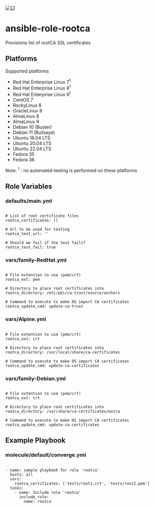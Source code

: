 [![CI](https://github.com/de-it-krachten/ansible-role-rootca/workflows/CI/badge.svg?event=push)](https://github.com/de-it-krachten/ansible-role-rootca/actions?query=workflow%3ACI)


# ansible-role-rootca

Provisions list of rootCA SSL certificates


## Platforms

Supported platforms

- Red Hat Enterprise Linux 7<sup>1</sup>
- Red Hat Enterprise Linux 8<sup>1</sup>
- Red Hat Enterprise Linux 9<sup>1</sup>
- CentOS 7
- RockyLinux 8
- OracleLinux 8
- AlmaLinux 8
- AlmaLinux 9
- Debian 10 (Buster)
- Debian 11 (Bullseye)
- Ubuntu 18.04 LTS
- Ubuntu 20.04 LTS
- Ubuntu 22.04 LTS
- Fedora 35
- Fedora 36

Note:
<sup>1</sup> : no automated testing is performed on these platforms

## Role Variables
### defaults/main.yml
<pre><code>
# List of root certificate files
rootca_certificates: []

# Url to be used for testing
rootca_test_url: ''

# Should we fail if the test fails?
rootca_test_fail: true
</pre></code>

### vars/family-RedHat.yml
<pre><code>
# File extention to use (pem/crt)
rootca_ext: pem

# Directory to place root certificates into
rootca_directory: /etc/pki/ca-trust/source/anchors

# Command to execute to make OS import CA certificates
rootca_update_cmd: update-ca-trust
</pre></code>

### vars/Alpine.yml
<pre><code>
# File extention to use (pem/crt)
rootca_ext: crt

# Directory to place root certificates into
rootca_directory: /usr/local/share/ca-certificates

# Command to execute to make OS import CA certificates
rootca_update_cmd: update-ca-certificates
</pre></code>

### vars/family-Debian.yml
<pre><code>
# File extention to use (pem/crt)
rootca_ext: crt

# Directory to place root certificates into
rootca_directory: /usr/share/ca-certificates/extra

# Command to execute to make OS import CA certificates
rootca_update_cmd: update-ca-certificates
</pre></code>



## Example Playbook
### molecule/default/converge.yml
<pre><code>
- name: sample playbook for role 'rootca'
  hosts: all
  vars:
    rootca_certificates: ['tests/root1.crt', 'tests/root2.pem']
  tasks:
    - name: Include role 'rootca'
      include_role:
        name: rootca
</pre></code>
